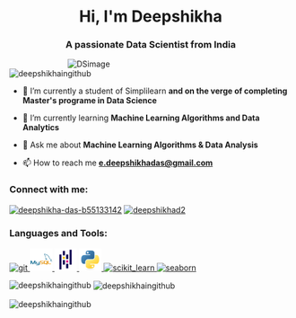 <h1 align="center">Hi, I'm Deepshikha</h1>
<h3 align="center">A passionate Data Scientist from India</h3>

<img align="right" alt="DSimage" width="400" src="https://digitalcreativemind.com/wp-content/uploads/2021/06/Analytics_amp_Data_Science.gif">


<p align="left"> <img src="https://komarev.com/ghpvc/?username=deepshikhaingithub&label=Profile%20views&color=0e75b6&style=flat" alt="deepshikhaingithub" /> </p>

- 🔭 I’m currently a student of Simplilearn **and on the verge of completing Master's programe in Data Science**

- 🌱 I’m currently learning **Machine Learning Algorithms and Data Analytics**

- 💬 Ask me about **Machine Learning Algorithms & Data Analysis**

- 📫 How to reach me **e.deepshikhadas@gmail.com**

<h3 align="left">Connect with me:</h3>
<p align="left">
<a href="https://linkedin.com/in/deepshikha-das-b55133142" target="blank"><img align="center" src="https://raw.githubusercontent.com/rahuldkjain/github-profile-readme-generator/master/src/images/icons/Social/linked-in-alt.svg" alt="deepshikha-das-b55133142" height="30" width="40" /></a>
<a href="https://kaggle.com/deepshikhad2" target="blank"><img align="center" src="https://raw.githubusercontent.com/rahuldkjain/github-profile-readme-generator/master/src/images/icons/Social/kaggle.svg" alt="deepshikhad2" height="30" width="40" /></a>
</p>

<h3 align="left">Languages and Tools:</h3>
<p align="left"> <a href="https://git-scm.com/" target="_blank" rel="noreferrer"> <img src="https://www.vectorlogo.zone/logos/git-scm/git-scm-icon.svg" alt="git" width="40" height="40"/> </a> <a href="https://www.mysql.com/" target="_blank" rel="noreferrer"> <img src="https://raw.githubusercontent.com/devicons/devicon/master/icons/mysql/mysql-original-wordmark.svg" alt="mysql" width="40" height="40"/> </a> <a href="https://pandas.pydata.org/" target="_blank" rel="noreferrer"> <img src="https://raw.githubusercontent.com/devicons/devicon/2ae2a900d2f041da66e950e4d48052658d850630/icons/pandas/pandas-original.svg" alt="pandas" width="40" height="40"/> </a> <a href="https://www.python.org" target="_blank" rel="noreferrer"> <img src="https://raw.githubusercontent.com/devicons/devicon/master/icons/python/python-original.svg" alt="python" width="40" height="40"/> </a> <a href="https://scikit-learn.org/" target="_blank" rel="noreferrer"> <img src="https://upload.wikimedia.org/wikipedia/commons/0/05/Scikit_learn_logo_small.svg" alt="scikit_learn" width="40" height="40"/> </a> <a href="https://seaborn.pydata.org/" target="_blank" rel="noreferrer"> <img src="https://seaborn.pydata.org/_images/logo-mark-lightbg.svg" alt="seaborn" width="40" height="40"/> </a> </p>

<p><img align="left" src="https://github-readme-stats.vercel.app/api/top-langs?username=deepshikhaingithub&show_icons=true&locale=en&layout=compact" alt="deepshikhaingithub" /></p>

<p>&nbsp;<img align="center" src="https://github-readme-stats.vercel.app/api?username=deepshikhaingithub&show_icons=true&locale=en" alt="deepshikhaingithub" /></p>

<p><img align="center" src="https://github-readme-streak-stats.herokuapp.com/?user=deepshikhaingithub&" alt="deepshikhaingithub" /></p>


